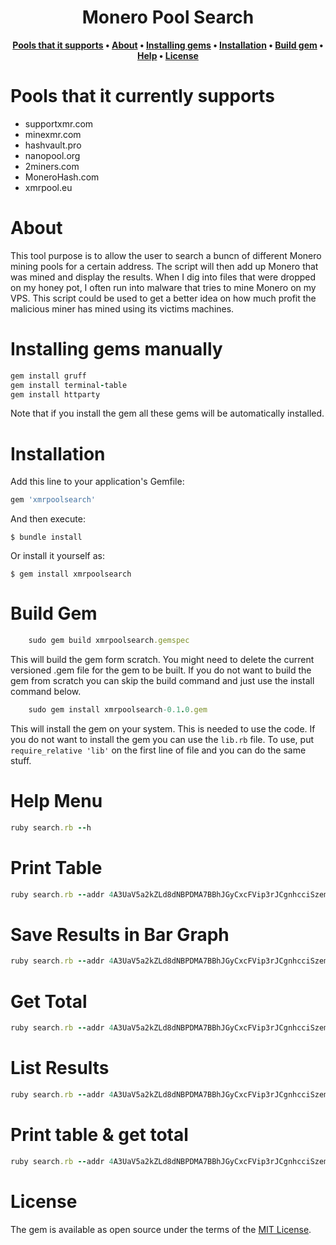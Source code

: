 <h1 align="center">Monero Pool Search</h1>
<div align="center">
  
**[Pools that it supports](https://github.com/Michael-Meade/xmr_pools/blob/main/README.md#pools-that-it-currently-supports) • 
[About](https://github.com/Michael-Meade/xmr_pools/blob/main/README.md#About) • 
[Installing gems](https://github.com/Michael-Meade/xmr_pools/blob/main/README.md#Installing-gems) • 
[Installation](https://github.com/Michael-Meade/xmr_pools/blob/main/README.md#Installation) • 
[Build gem](https://github.com/Michael-Meade/xmr_pools/blob/main/README.md#Build-gem) •
[Help](https://github.com/Michael-Meade/xmr_pools/blob/main/README.md#Help-Menu) •
[License](https://github.com/Michael-Meade/xmr_pools/blob/main/README.md#License)**
</div>

# Pools that it currently supports
* supportxmr.com
* minexmr.com
* hashvault.pro
* nanopool.org
* 2miners.com
* MoneroHash.com
* xmrpool.eu

# About
This tool purpose is to allow the user to search a buncn of different Monero mining pools for a certain address. The script will then add up Monero that was mined and display the results. When I dig into files that were dropped on my honey pot, I often run into malware that tries to mine Monero on my VPS. This script could be used to get a better idea on how much profit the malicious miner has mined using its victims machines.


# Installing gems manually 
```ruby
gem install gruff
gem install terminal-table
gem install httparty
```
Note that if you install the gem all these gems will be automatically installed. 

# Installation

Add this line to your application's Gemfile:

```ruby
gem 'xmrpoolsearch'
```

And then execute:

    $ bundle install

Or install it yourself as:

    $ gem install xmrpoolsearch

# Build Gem
```ruby
    sudo gem build xmrpoolsearch.gemspec
```
This will build the gem form scratch. You might need to delete the current versioned .gem file for the gem to be built. If you do not want to build the gem from scratch you can skip the build command and just use the install command below.  
```ruby
    sudo gem install xmrpoolsearch-0.1.0.gem
```
This will install the gem on your system. This is needed to use the code. If you do not want to install the gem you can use the `lib.rb` file. To use, put `require_relative 'lib'` on the first line of file and you can do the same stuff. 

# Help Menu
```ruby
ruby search.rb --h
```

# Print Table
```ruby
ruby search.rb --addr 4A3UaV5a2kZLd8dNBPDMA7BBhJGyCxcFVip3rJCgnhcciSzempVCwB4AZGf3KNWVeEihAGoF4ZYhhU6bePeEP3eh9ke26P7 --pt
```

# Save Results in Bar Graph
```ruby
ruby search.rb --addr 4A3UaV5a2kZLd8dNBPDMA7BBhJGyCxcFVip3rJCgnhcciSzempVCwB4AZGf3KNWVeEihAGoF4ZYhhU6bePeEP3eh9ke26P7 --gruff
```

# Get Total
```ruby
ruby search.rb --addr 4A3UaV5a2kZLd8dNBPDMA7BBhJGyCxcFVip3rJCgnhcciSzempVCwB4AZGf3KNWVeEihAGoF4ZYhhU6bePeEP3eh9ke26P7 --total
```
# List Results
```ruby
ruby search.rb --addr 4A3UaV5a2kZLd8dNBPDMA7BBhJGyCxcFVip3rJCgnhcciSzempVCwB4AZGf3KNWVeEihAGoF4ZYhhU6bePeEP3eh9ke26P7 --list
```

# Print table & get total
```ruby
ruby search.rb --addr 4A3UaV5a2kZLd8dNBPDMA7BBhJGyCxcFVip3rJCgnhcciSzempVCwB4AZGf3KNWVeEihAGoF4ZYhhU6bePeEP3eh9ke26P7 --pt --total
```

# License

The gem is available as open source under the terms of the [MIT License](https://opensource.org/licenses/MIT).

